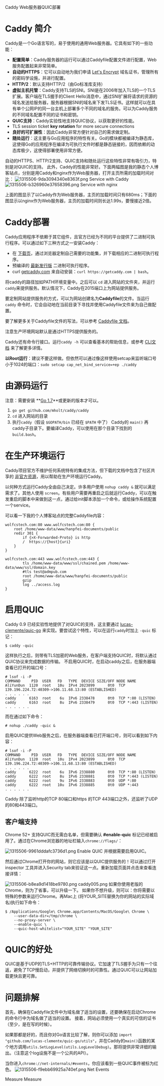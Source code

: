 Caddy Web服务器QUIC部署

# Caddy 简介

Caddy是一个Go语言写的，易于使用的通用Web服务器。它具有如下的一些功能：

- **配置简单**：Caddy服务器的运行可以通过Caddyfile配置文件进行配置，Web服务配置起来非常简单。
- **自动的HTTPS**：它可以自动地为我们申请 [Let's Encrypt](https://link.jianshu.com/?t=https://letsencrypt.org/) 域名证书，管理所有的密码学设施，并进行配置。
- **HTTP/2**：默认支持HTTP/2（由Go标准库支持）
- **虚拟主机托管**：Caddy支持TLS的SNI。SNI是在2006年加入TLS的一个TLS扩展。客户端在TLS握手的Client Hello消息中，通过SNI扩展将请求的资源的域名发送给服务器，服务器根据SNI的域名来下发TLS证书。这样就可以在具有单个公网IP的同一台主机上部署多个不同的域名的服务。可以为Caddy服务的不同域名配置不同的证书和密钥。
- **QUIC支持**：Caddy实验性地支持QUIC协议，以获取更好的性能。
- TLS session ticket **key rotation** for more secure connections
- **良好的可扩展性**：因此Caddy非常方便针对自己的需求做定制。
- **随处运行**：这主要与Go应用程序的特性有关。Go的模块都被编译为静态库，这使得Go的应用程序在编译为可执行文件时都是静态链接的，因而依赖的动态库极少，这使得部署使用非常方便。

自动的HTTPS、HTTP/2支持、QUIC支持和随处运行这些特性非常有吸引力，特别是对QUIC的支持。
此外，Caddy的性能非常好。下面两幅图是我的静态个人博客站点，分别是用Caddy和nginx作为Web服务器，打开主页所需的加载时间对比：
![1315506-9da3094340e8363f.png](https://gitee.com/hjb2722404/tuchuang/raw/master/img/20210107180026.png)
Service with Caddy
![1315506-b326960e37658396.png](https://gitee.com/hjb2722404/tuchuang/raw/master/img/20210107180032.png)
Service with nginx

上面的图显示了以Caddy作为Web服务器，主页的加载时间只有680ms；下面的图显示以nginx作为Web服务器，主页的加载时间则长达1.99s，要慢接近2倍。

# Caddy部署

Caddy应用程序不依赖于其它组件，且官方已经为不同的平台提供了二进制可执行程序。可以通过如下三种方式之一安装Caddy：

- 在 [下载页](https://link.jianshu.com/?t=https://caddyserver.com/download)，通过浏览器定制自己需要的功能集，并下载相应的二进制可执行程序。
- 预编译的 [最新发行版](https://link.jianshu.com/?t=https://github.com/mholt/caddy/releases/latest) 二进制可执行程序。
- curl [getcaddy.com](https://link.jianshu.com/?t=https://getcaddy.com/) 来自动安装：`curl https://getcaddy.com | bash`。

将caddy的路径加如PATH环境变量中。之后可以 `cd` 进入网站的文件夹，并运行 `caddy`来提供服务。默认情况下，Caddy在2015端口上为网站提供服务。

要定制网站提供服务的方式，可以为网站创建名为**Caddyfile**的文件。当运行 `caddy` 命令时，它会自动地在当前目录下寻找并使用Caddyfile文件来为自己做配置。

要了解更多关于Caddyfile文件的写法，可以参考 [Caddyfile 文档](https://link.jianshu.com/?t=https://caddyserver.com/docs/caddyfile)。

注意生产环境网站默认是通过HTTPS提供服务的。

Caddy还有命令行接口。运行`caddy -h` 可以查看基本的帮助信息，或参考 [CLI文档](https://link.jianshu.com/?t=https://caddyserver.com/docs/cli) 来了解更多详情。

**以Root运行**：建议不要这样做。但依然可以通过像这样使用setcap来监听端口号小于1024的端口：`sudo setcap cap_net_bind_service=+ep ./caddy`

# 由源码运行

注意：需要安装 **[Go 1.7](https://link.jianshu.com/?t=https://golang.org/dl/)**或更新的版本才可以。

1. `go get github.com/mholt/caddy/caddy`
2. `cd` 进入网站的目录
3. 执行`caddy`（假设 `$GOPATH/bin` 已经在 `$PATH` 中了）
Caddy的 `main()` 再caddy子目录下。要编译Caddy，可以使用在那个目录下找到的 `build.bash`。

# 在生产环境运行

Caddy项目官方不维护任何系统特有的集成方法，但下载的文档中包含了社区共享的 [非官方资源](https://link.jianshu.com/?t=https://github.com/mholt/caddy/tree/master/dist/init)，用以帮助在生产环境运行Caddy。

以何种方式运行Caddy全由自己决定。许多用户使用 `nohup caddy &` 就可以满足需求了。其他人使用 `screen`。有些用户需要再重启之后就运行Caddy，可以在触发重启的脚本中来做到这一点，通过给init脚本添加一个命令，或给操作系统配置一个service。

可以看一下我的个人博客站点的完整Caddyfile内容：

	wolfcstech.com:80 www.wolfcstech.com:80 {
	    root /home/www-data/www/hanpfei-documents/public
	    redir 301 {
	        if {>X-Forwarded-Proto} is http
	        /  https://{host}{uri}
	    }
	}
	
	wolfcstech.com:443 www.wolfcstech.com:443 {
	        tls /home/www-data/www/ssl/chained.pem /home/www-data/www/ssl/domain.key
	        #tls test@admpub.com
	        root /home/www-data/www/hanpfei-documents/public
	        gzip
	        log ../access.log
	}

# 启用QUIC

Caddy 0.9 已经实验性地提供了对QUIC的支持，这主要通过 [lucas-clemente/quic-go](https://link.jianshu.com/?t=https://github.com/lucas-clemente/quic-go) 来实现。要尝试这个特性，可以在运行`caddy`时加上 `-quic` 标记：

	$ caddy -quic

这样执行之后，则带有TLS加密的Web服务，在客户端支持QUIC时，将默认通过QUIC协议来完成数据的传输。
不启用QUIC时，在启动caddy之后，在服务器端查看已打开的端口号：

	# lsof -i -P
	COMMAND     PID  USER   FD   TYPE  DEVICE SIZE/OFF NODE NAME
	AliYunDun  1120  root   10u  IPv4 2023899      0t0  TCP 139.196.224.72:40309->106.11.68.13:80 (ESTABLISHED)
	. . . . . .
	caddy      6163  root    6u  IPv6 2338478      0t0  TCP *:80 (LISTEN)
	caddy      6163  root    8u  IPv6 2338479      0t0  TCP *:443 (LISTEN)
	. . . . . .

而在通过如下命令：

	# nohup ./caddy -quic &

启用QUIC提供Web服务之后，在服务器端查看已打开端口号，则可以看到如下内容：

	# lsof -i -P
	COMMAND     PID  USER   FD   TYPE  DEVICE SIZE/OFF NODE NAME
	AliYunDun  1120  root   10u  IPv4 2023899      0t0  TCP 139.196.224.72:40309->106.11.68.13:80 (ESTABLISHED)
	. . . . . .
	caddy      6222  root    6u  IPv6 2338880      0t0  TCP *:80 (LISTEN)
	caddy      6222  root    8u  IPv6 2338881      0t0  TCP *:443 (LISTEN)
	caddy      6222  root    9u  IPv6 2338883      0t0  UDP *:80
	caddy      6222  root   10u  IPv6 2338885      0t0  UDP *:443
	. . . . . .

Caddy 除了监听http的TCP 80端口和https 的TCP 443端口之外，还监听了UDP的80和443端口。

## 客户端支持

Chrome 52+ 支持QUIC而无需白名单，但需要确认 **#enable-quic** 标记已经被启用了。通过在Chrome浏览器的地址栏输入`chrome://flags/`：

![1315506-9961dddafc3736d1.png](https://gitee.com/hjb2722404/tuchuang/raw/master/img/20210107180041.png)
Enable QUIC
并根据需要启用QUIC。

然后通过Chrome打开你的网站，则它应该是以QUIC提供服务的！可以通过打开inspector 工具并进入Security tab来验证这一点。重新加载页面并点击来查看连接详情：

![1315506-b8ea9d1418be9780.png](https://gitee.com/hjb2722404/tuchuang/raw/master/img/20210107180046.png)
caddy005.png
如果你使用老版的Chrome，则为了省事，可以升级一下。
如果你不想升级，则可以：你将需要以特殊的参数来运行Chrome。再Mac上 (将YOUR_SITE替换为你的网站的实际域名)执行如下命令：

	$ /Applications/Google\ Chrome.app/Contents/MacOS/Google\ Chrome \
	    --user-data-dir=/tmp/chrome \
	    --no-proxy-server \
	    --enable-quic \
	    --quic-host-whitelist="YOUR_SITE" "YOUR_SITE"

# QUIC的好处

QUIC是基于UDP的TLS+HTTP的可靠传输协议。它加速了TLS握手为只有一个往返，避免了TCP慢启动，并提供了网络切换时的可靠性。通过QUIC可以让网站加载更快且更可靠。

# 问题排解

首先，确保在Caddyfile文件中为域名做了适当的设置，还要确保在启动Chrome的命令行中为域名做了适当的设置。
接着，网站必须使用一个真实的可信的证书（至少，是在写的时候）。

如果那都是好的，而且你对Go语言比较了解，则你可以添加 `import "github.com/lucas-clemente/quic-go/utils"`，并在Caddy的`main()`函数的某个地方调用`utils.SetLogLevel(utils.LogLevelDebug)`。那将提供非常详细的输出。（注意这个log设施不是一个公共的API）。

当你进入`chrome://net-internals/#events`，你应该看到一些QUIC事件被标为红色。
![1315506-f9ebb69925a740ef.png](https://gitee.com/hjb2722404/tuchuang/raw/master/img/20210107180059.png)
Net Events

Measure
Measure